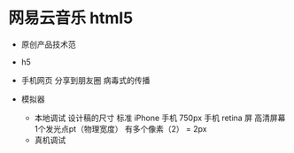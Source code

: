 # 网易云音乐 html5
- 原创产品技术范

- h5
 - 手机网页 分享到朋友圈  病毒式的传播
 - 模拟器
   - 本地调试
     设计稿的尺寸 标准 iPhone 手机 750px 
     手机 retina 屏 高清屏幕
     1个发光点pt（物理宽度） 有多个像素（2） = 2px
   - 真机调试